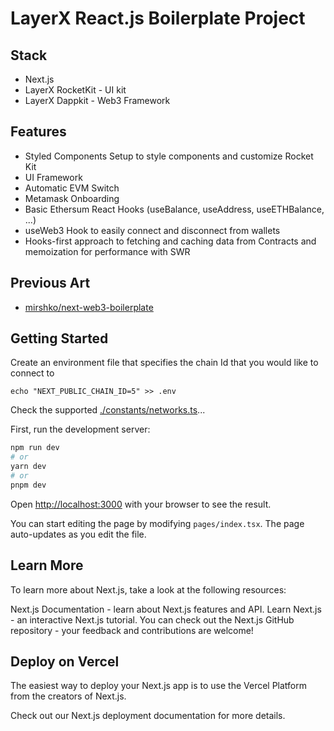 # LayerX React.js Boilerplate Project

## Stack 

* Next.js
* LayerX RocketKit - UI kit 
* LayerX Dappkit - Web3 Framework

## Features 

- Styled Components Setup to style components and customize Rocket Kit
- UI Framework 
- Automatic EVM Switch 
- Metamask Onboarding 
- Basic Ethersum React Hooks (useBalance, useAddress, useETHBalance, ...)
- useWeb3 Hook to easily connect and disconnect from wallets
- Hooks-first approach to fetching and caching data from Contracts and memoization for performance with SWR


## Previous Art 

* [mirshko/next-web3-boilerplate](https://github.com/mirshko/next-web3-boilerplate)

## Getting Started


Create an environment file that specifies the chain Id that you would like to connect to 

```
echo "NEXT_PUBLIC_CHAIN_ID=5" >> .env
``` 

Check the supported [./constants/networks.ts](Networks)...

First, run the development server:

```bash
npm run dev
# or
yarn dev
# or
pnpm dev
```

Open [http://localhost:3000](http://localhost:3000) with your browser to see the result.

You can start editing the page by modifying `pages/index.tsx`. The page auto-updates as you edit the file.

## Learn More
To learn more about Next.js, take a look at the following resources:

Next.js Documentation - learn about Next.js features and API.
Learn Next.js - an interactive Next.js tutorial.
You can check out the Next.js GitHub repository - your feedback and contributions are welcome!

## Deploy on Vercel
The easiest way to deploy your Next.js app is to use the Vercel Platform from the creators of Next.js.

Check out our Next.js deployment documentation for more details.